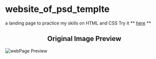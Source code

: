 # website_of_psd_templte
a landing page to practice my skills on HTML and CSS
Try it ** <a href= "https://landing00page.netlify.app/">here</a> **

<h2 align="center">Original Image Preview</h2>

![webPage Preview](website_template.jpg "Preview")
